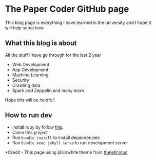 # The Paper Coder GitHub page

This blog page is everything I have learned in the university and I hope it will help some how.

## What this blog is about
All the stuff I have go through for the last 2 year
- Web Development
- App Development
- Machine Learning
- Security
- Crawling data
- Spark and Zeppelin
and many more

Hope this will be helpful!

## How to run dev
- Install ruby by follow [this](https://jekyllrb.com/docs/).
- Clone this project
- Run `bundle install` to install dependencies
- Run `bundle exec jekyll serve` to run development server

*Credit - This page using plainwhite theme from [thelehhman](https://github.com/thelehhman/plainwhite-jekyll)